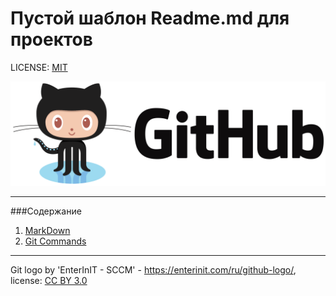 # Пустой шаблон Readme.md для проектов

LICENSE: [MIT](./license.md)

![GitHubFun](./assets/github-logo.png)

---

###Содержание
1. [MarkDown](MarkDown.md)
2. [Git Commands](GitCommands.md)

---

Git logo by 'EnterInIT - SCCM' - https://enterinit.com/ru/github-logo/, 
license: [CC BY 3.0](https://creativecommons.org/licenses/by/3.0/) 
